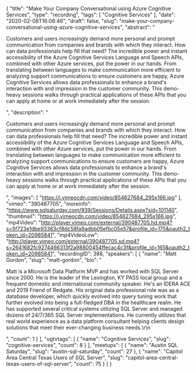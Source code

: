 {
  "title": "Make Your Company Conversational using Azure Cognitive Services",
  "type": "recording",
  "tags": [
    "Cognitive Services"
  ],
  "date": "2020-02-08T16:08:46",
  "draft": false,
  "slug": "make-your-company-conversational-using-azure-cognitive-services",
  "abstract": "<p>Customers and users increasingly demand more personal and prompt communication from companies and brands with which they interact. How can data professionals help fill that need? The incredible power and instant accessibility of the Azure Cognitive Services Language and Speech APIs, combined with other Azure services, put the power in our hands. From translating between languages to make communication more efficient to analyzing support communications to ensure customers are happy, Azure Cognitive Services allows data professionals to enhance a brand's interaction with and impression in the customer community. This demo-heavy sessions walks through practical applications of these APIs that you can apply at home or at work immediately after the session.</p>",
  "description": "<p>Customers and users increasingly demand more personal and prompt communication from companies and brands with which they interact. How can data professionals help fill that need? The incredible power and instant accessibility of the Azure Cognitive Services Language and Speech APIs, combined with other Azure services, put the power in our hands. From translating between languages to make communication more efficient to analyzing support communications to ensure customers are happy, Azure Cognitive Services allows data professionals to enhance a brand's interaction with and impression in the customer community. This demo-heavy sessions walks through practical applications of these APIs that you can apply at home or at work immediately after the session.</p>",
  "images": [
    "https://i.vimeocdn.com/video/854627684_295x166.jpg"
  ],
  "vimeo": "390487705",
  "moreinfo": "https://www.sqlsaturday.com/939/Sessions/Details.aspx?sid=101140",
  "thumbnail": "https://i.vimeocdn.com/video/854627684_295x166.jpg",
  "mp4Video": "http://player.vimeo.com/external/390487705.hd.mp4?s=5f723e1dbe93363cf8dc58fa9adbb05efbc05e57&profile_id=175&oauth2_token_id=20985841",
  "mp4VideoLow": "http://player.vimeo.com/external/390487705.sd.mp4?s=2641682fc9274466313f2a98800454ffecac4c3f&profile_id=165&oauth2_token_id=20985841",
  "recordingID": 388,
  "speakers": [
    {
      "name": "Matt Gordon",
      "slug": "matt-gordon",
      "bio": "<p>Matt is a Microsoft Data Platform MVP and has worked with SQL Server since 2000. He is the leader of the Lexington, KY PASS local group and a frequent domestic and international community speaker. He's an IDERA ACE and 2019 Friend of Redgate. His original data professional role was as a database developer, which quickly evolved into query tuning work that further evolved into being a full-fledged DBA in the healthcare realm. He has supported several critical systems utilizing SQL Server and managed dozens of 24/7/365 SQL Server implementations. He currently utilizes that real world experience as a data platform consultant helping clients design solutions that meet their ever-changing business needs.\r\n</p>",
      "count": 1
    }
  ],
  "ugtvtags": [
    {
      "name": "Cognitive Services",
      "slug": "cognitive-services",
      "count": 8
    }
  ],
  "meetups": [
    {
      "name": "Austin SQL Saturday",
      "slug": "austin-sql-saturday",
      "count": 27
    },
    {
      "name": "Capitol Area Central Texas Users of SQL Server",
      "slug": "capitol-area-central-texas-users-of-sql-server",
      "count": 75
    }
  ]
}